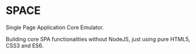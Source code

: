 # SPACE
Single Page Application Core Emulator.

Building core SPA functionalities without NodeJS, just using pure HTML5, CSS3 and ES6.
